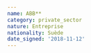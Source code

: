 ```yaml
---
name: ABB**
category: private_sector
nature: Entreprise
nationality: Suède
date_signed: '2018-11-12'
---
```

    